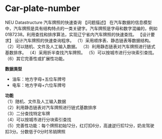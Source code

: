 # Car-plate-number
NEU Datastructure 
汽车牌照的快速查询
【问题描述】
在汽车数据的信息模型中，汽车牌照是具有结构特点的一类关键字。汽车牌照是字母和数字混编的，例如01B7238。利用查找和排序算法，实现辽宁省内汽车牌照的快速查找。
【设计要求】
设计汽车牌照的快速查询程序。
（1）采用顺序表、静态链表等数据结构。
（2）可以随机、文件及人工输入数据。
（3）利用静态链表对汽车牌照进行链式基数排序。
（4）采用折半查找汽车牌照。
（5）可以按城市进行分块索引查找。
（6）其它完善性或扩展性功能。

**数据类型**   
- 油车：地方字母+五位车牌号   
- 电车：地方字母+六位车牌号   

**功能**    
（1）随机、文件及人工输入数据      
（2）利用静态链表对汽车牌照进行链式基数排序     
（3）二分查找特定车牌    
（4）可以按城市进行分块索引查找    
（5）完善性功能：每个牌照初始12分，红灯扣6分，高速逆行扣12分，奶龙驾驶扣3分。分数低于0分时吊销牌照    
